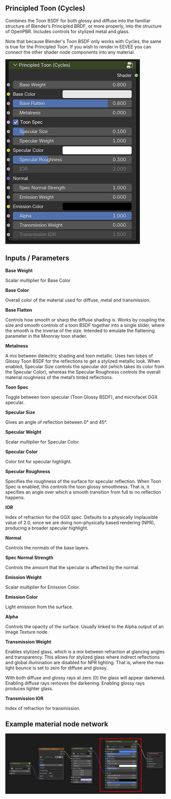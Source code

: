 ## Principled Toon (Cycles)

Combines the Toon BSDF for both glossy and diffuse into the familiar structure of Blender’s Principled BRDF, or more properly, into the structure of OpenPBR. Includes controls for stylized metal and glass. 

Note that because Blender's Toon BSDF only works with Cycles, the same is true for the Principled Toon. If you wish to render in EEVEE you can connect the other shader node components into any material.

![gui](img/principledToon_gui.jpg)

## Inputs / Parameters

**Base Weight**

Scalar multiplier for Base Color

**Base Color**

Overall color of the material used for diffuse, metal and transmission.

**Base Flatten**

Controls how smooth or sharp the diffuse shading is. Works by coupling the size and smooth controls of a toon BSDF together into a single slider, where the smooth is the inverse of the size. Intended to emulate the flattening parameter in the Moonray toon shader. 

**Metalness**

A mix between dielectric shading and toon metallic. Uses two lobes of Glossy Toon BSDF for the reflections to get a stylized metallic look. When enabled, Specular Size controls the specular dot (which takes its color from the Specular Color), whereas the Specular Roughness controls the overall material roughness of the metal’s tinted reflections. 

**Toon Spec** 

Toggle between toon specular (Toon Glossy BSDF), and microfacet GGX specular. 

**Specular Size**

Gives an angle of reflection between 0° and 45°.

**Specular Weight**

Scalar multiplier for Specular Color.

**Specular Color**

Color tint for specular highlight.

**Specular Roughness**

Specifies the roughness of the surface for specular reflection. When Toon Spec is enabled, this controls the toon glossy smoothness. That is, it specifies an angle over which a smooth transition from full to no reflection happens.

**IOR**

Index of refraction for the GGX spec. Defaults to a physically implausible value of 2.0, since we are doing non-physically based rendering (NPR), producing a broader specular highlight. 

**Normal**

Controls the normals of the base layers.

**Spec Normal Strength** 

Controls the amount that the specular is affected by the normal. 

**Emission Weight**

Scalar multiplier for Emission Color.

**Emission Color**

Light emission from the surface.

**Alpha** 

Controls the opacity of the surface. Usually linked to the Alpha output of an Image Texture node.

**Transmission Weight**

Enables stylized glass, which is a mix between refraction at glancing angles and transparency. This allows for stylized glass where indirect reflections and global illumination are disabled for NPR lighting. That is, where the max light bounce is set to zero for diffuse and glossy. 

With both diffuse and glossy rays at zero (0) the glass will appear darkened. Enabling diffuse rays removes the darkening. Enabling glossy rays produces lighter glass.

**Transmission IOR**

Index of refraction for transmission.

## Example material node network

![img](img/network_toon.jpg)
